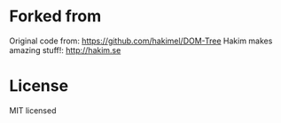 # Forked from
Original code from: https://github.com/hakimel/DOM-Tree
Hakim makes amazing stuff!: http://hakim.se

# License
MIT licensed
